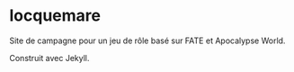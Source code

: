 # locquemare

Site de campagne pour un jeu de rôle basé sur FATE et Apocalypse World.

Construit avec Jekyll.
